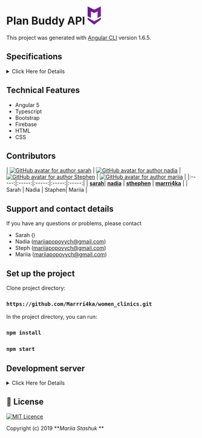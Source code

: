 
# Plan Buddy API![alt text](https://github.com/adam-p/markdown-here/raw/master/src/common/images/icon48.png "Logo Title Text 1")

This project was generated with [Angular CLI](https://github.com/angular/angular-cli) version 1.6.5.




## Specifications

<details>
<summary>Click Here for Details</summary>

<div class="panel panel-danger">
**Specifications**
{: .panel-heading}
<div class="panel-body">

* An user can see all women clinics in Seattle area.
* An user can bookmark clinics.
* An user can sort clinics by rate.
* An unser can see clinic's details.
* An admin can add new clinic to the list.
* An admin can add new reference to the list.


</div>
</div>
</details>


## Technical Features
* Angular 5
* Typescript
* Bootstrap
* Firebase
* HTML
* CSS

## Contributors

| [<img src="https://avatars1.githubusercontent.com/u/30783953?s=460&v=4" width=100 alt="GitHub avatar for author sarah">](https://github.com/sangel217) |  [<img src="https://avatars0.githubusercontent.com/u/41977094?s=400&v=4" width=100 alt="GitHub avatar for author nadia">](https://github.com/Nadializcano) | [<img src="https://avatars0.githubusercontent.com/u/39931977?s=400&v=4" width=100 alt="GitHub avatar for author Stephen">](https://github.com/step818) |  [<img src="https://avatars3.githubusercontent.com/u/42043965?s=180&v=4" width=100 alt="GitHub avatar for author mariia">](https://github.com/Marrri4ka) |
|:-----:|:-----:|:-----:|:-----:|:-----:|
| [**sarah**](https://github.com/sangel217)| [**nadia**](https://github.com/Nadializcano) | [**sthephen**](https://github.com/step818) | [**marrri4ka**](https://github.com/Marrri4ka) |
| Sarah | Nadia | Staphen| Mariia |



## Support and contact details

If you have any questions or problems, please contact
* Sarah ()
* Nadia (mariiapopovych@gmail.com)
* Steph (mariiapopovych@gmail.com)
* Mariia (mariiapopovych@gmail.com)

##  Set up the project

Clone project directory:
### `https://github.com/Marrri4ka/women_clinics.git`
In the project directory, you can run:
### `npm install`
### `npm start`





## Development server
<details>
<summary>Click Here for Details</summary>

Run `ng serve` for a dev server. Navigate to `http://localhost:4200/`. The app will automatically reload if you change any of the source files.

## Code scaffolding

Run `ng generate component component-name` to generate a new component. You can also use `ng generate directive|pipe|service|class|guard|interface|enum|module`.

## Build

Run `ng build` to build the project. The build artifacts will be stored in the `dist/` directory. Use the `-prod` flag for a production build.

## Running unit tests

Run `ng test` to execute the unit tests via [Karma](https://karma-runner.github.io).

## Running end-to-end tests

Run `ng e2e` to execute the end-to-end tests via [Protractor](http://www.protractortest.org/).

## Further help

To get more help on the Angular CLI use `ng help` or go check out the [Angular CLI README](https://github.com/angular/angular-cli/blob/master/README.md).
</details>

## 📜 License

[![MIT Licence](https://badges.frapsoft.com/os/mit/mit.svg?v=103)](https://opensource.org/licenses/mit-license.php)

Copyright (c) 2019 **_Mariia Stashuk_ **
